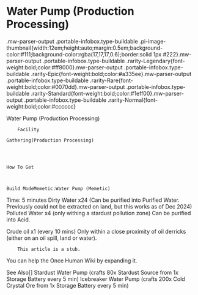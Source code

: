 # Water Pump (Production Processing)

.mw-parser-output .portable-infobox.type-buildable .pi-image-thumbnail{width:12em;height:auto;margin:0.5em;background-color:#111;background-color:rgba(17,17,17,0.6);border:solid 1px #222}.mw-parser-output .portable-infobox.type-buildable .rarity-Legendary{font-weight:bold;color:#ff8000}.mw-parser-output .portable-infobox.type-buildable .rarity-Epic{font-weight:bold;color:#a335ee}.mw-parser-output .portable-infobox.type-buildable .rarity-Rare{font-weight:bold;color:#0070dd}.mw-parser-output .portable-infobox.type-buildable .rarity-Standard{font-weight:bold;color:#1eff00}.mw-parser-output .portable-infobox.type-buildable .rarity-Normal{font-weight:bold;color:#cccccc}

Water Pump (Production Processing)


	
		
		
	
	


	

	
		Facility
	
	Gathering(Production Processing)




	How To Get


	
	Build ModeMemetic:Water Pump (Memetic)





Time: 5 minutes
Dirty Water x24 (Can be purified into Purified Water. Previously could not be extracted on land, but this works as of Dec 2024)
Polluted Water x4 (only withing a stardust pollution zone) Can be purified into Acid.

Crude oil x1 (every 10 mins) Only within a close proximity of oil derricks (either on an oil spill, land or water).
    
        This article is a stub.
        
You can help the Once Human Wiki by expanding it.

        
    

See Also[]
Stardust Water Pump (crafts 80x Stardust Source from 1x Storage Battery every 5 min)
Icebreaker Water Pump (crafts 200x Cold Crystal Ore from 1x Storage Battery every 5 min)
